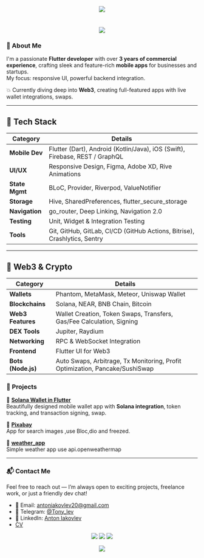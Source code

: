 <p align="center">
  <img src="https://capsule-render.vercel.app/api?type=waving&height=80&color=gradient&customColorList=2,4&animation=fadeIn&section=header"/>
</p>

<h1 align="center">
  <img src="https://readme-typing-svg.herokuapp.com/?color=00bfff&size=30&center=true&vCenter=true&width=1000&lines=Hey+there!+I'm+Anton+Yakovlev;Flutter+%26+Web3+Developer;Turning+ideas+into+apps" />
</h1>

### 🌟 About Me

I'm a passionate **Flutter developer** with over **3 years of commercial experience**, crafting sleek and feature-rich **mobile apps** for businesses and startups.  
My focus: responsive UI, powerful backend integration.

💥 Currently diving deep into **Web3**, creating full-featured apps with live wallet integrations, swaps.

---

## 🚀 Tech Stack

| **Category**       | **Details**                                                                 |
|--------------------|------------------------------------------------------------------------------|
| **Mobile Dev**     | Flutter (Dart), Android (Kotlin/Java), iOS (Swift), Firebase, REST / GraphQL |
| **UI/UX**          | Responsive Design, Figma, Adobe XD, Rive Animations                         |
| **State Mgmt**     | BLoC, Provider, Riverpod, ValueNotifier                                     |
| **Storage**        | Hive, SharedPreferences, flutter_secure_storage                             |
| **Navigation**     | go_router, Deep Linking, Navigation 2.0                                     |
| **Testing**        | Unit, Widget & Integration Testing                                          |
| **Tools**          | Git, GitHub, GitLab, CI/CD (GitHub Actions, Bitrise), Crashlytics, Sentry    |

---

## 💎 Web3 & Crypto

| **Category**       | **Details**                                                                 |
|--------------------|------------------------------------------------------------------------------|
| **Wallets**        | Phantom, MetaMask, Meteor, Uniswap Wallet                                   |
| **Blockchains**    | Solana, NEAR, BNB Chain, Bitcoin                                            |
| **Web3 Features**  | Wallet Creation, Token Swaps, Transfers, Gas/Fee Calculation, Signing       |
| **DEX Tools**      | Jupiter, Raydium                                                            |
| **Networking**     | RPC & WebSocket Integration                                                 |
| **Frontend**       | Flutter UI for Web3                                                         |
| **Bots (Node.js)** | Auto Swaps, Arbitrage, Tx Monitoring, Profit Optimization, Pancake/SushiSwap|


### 🚧 Projects

👛 [**Solana Wallet in Flutter**](https://github.com/Antonyakov/solana_wallet_web3-master)  
Beautifully designed mobile wallet app with **Solana integration**, token tracking, and transaction signing, swap.

🤖 [**Pixabay**](https://github.com/Antonyakov/pixabay)  
App for search images ,use Bloc,dio and freezed.

🧩 [**weather_app**](https://github.com/Antonyakov/weather_app)  
Simple  weather app use api.openweathermap


---

### 📬 Contact Me

Feel free to reach out — I’m always open to exciting projects, freelance work, or just a friendly dev chat!

- 💌 Email: [antoniakovlev20@gmail.com](mailto:antoniakovlev20@gmail.com)
- 💬 Telegram: [@Tony_lev](https://t.me/Tony_lev)
- 💼 LinkedIn: [Anton Iakovlev](https://www.linkedin.com/in/anton-iakovlev-838045322/)
- [CV](https://github.com/Antonyakov/Antonyakov/blob/main/Anton%20Iakovlev%20flutter.pdf)

<p align="center">
  <a href="mailto:antoniakovlev20@gmail.com"><img src="https://img.shields.io/badge/email-4CAF50?style=for-the-badge&logo=gmail&logoColor=white"/></a>
  <a href="https://t.me/Tony_lev"><img src="https://img.shields.io/badge/Telegram-26A5E4?style=for-the-badge&logo=telegram&logoColor=white" /></a>
  <a href="https://www.linkedin.com/in/anton-iakovlev-838045322/"><img src="https://img.shields.io/badge/LinkedIn-0077B5?style=for-the-badge&logo=linkedin&logoColor=white"/></a>
</p>


<p align="center">
  <img src="https://capsule-render.vercel.app/api?type=waving&height=120&color=gradient&customColorList=2,4,18&animation=fadeIn&section=footer" />
</p>


